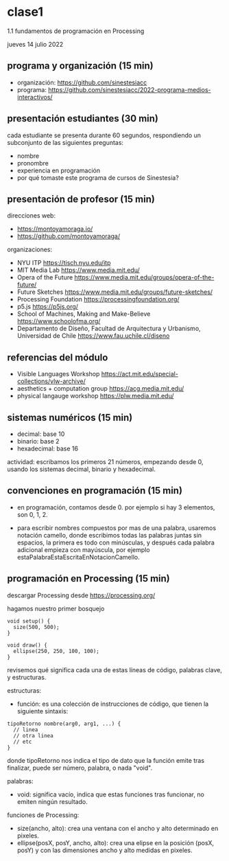 # clase1

1.1 fundamentos de programación en Processing

jueves 14 julio 2022

## programa y organización (15 min)

* organización: https://github.com/sinestesiacc
* programa: https://github.com/sinestesiacc/2022-programa-medios-interactivos/

## presentación estudiantes (30 min)

cada estudiante se presenta durante 60 segundos, respondiendo un subconjunto de las siguientes preguntas:

* nombre
* pronombre
* experiencia en programación
* por qué tomaste este programa de cursos de Sinestesia?

## presentación de profesor (15 min)

direcciones web:

* https://montoyamoraga.io/
* https://github.com/montoyamoraga/

organizaciones:

* NYU ITP https://tisch.nyu.edu/itp
* MIT Media Lab https://www.media.mit.edu/
* Opera of the Future https://www.media.mit.edu/groups/opera-of-the-future/
* Future Sketches https://www.media.mit.edu/groups/future-sketches/
* Processing Foundation https://processingfoundation.org/
* p5.js https://p5js.org/
* School of Machines, Making and Make-Believe https://www.schoolofma.org/
* Departamento de Diseño, Facultad de Arquitectura y Urbanismo, Universidad de Chile https://www.fau.uchile.cl/diseno

## referencias del módulo

* Visible Languages Workshop https://act.mit.edu/special-collections/vlw-archive/
* aesthetics + computation group https://acg.media.mit.edu/
* physical langauge workshop https://plw.media.mit.edu/

## sistemas numéricos (15 min)

* decimal: base 10
* binario: base 2
* hexadecimal: base 16

actividad: escribamos los primeros 21 números, empezando desde 0, usando los sistemas decimal, binario y hexadecimal.

## convenciones en programación (15 min)

* en programación, contamos desde 0. por ejemplo si hay 3 elementos, son 0, 1, 2.

* para escribir nombres compuestos por mas de una palabra, usaremos notación camello, donde escribimos todas las palabras juntas sin espacios, la primera es todo con minúsculas, y después cada palabra adicional empieza con mayúscula, por ejemplo estaPalabraEstaEscritaEnNotacionCamello.

## programación en Processing (15 min)

descargar Processing desde https://processing.org/

hagamos nuestro primer bosquejo

```processing
void setup() {
  size(500, 500);
}

void draw() {
  ellipse(250, 250, 100, 100);
}
```

revisemos qué significa cada una de estas líneas de código, palabras clave, y estructuras.

estructuras:

* función: es una colección de instrucciones de código, que tienen la siguiente sintaxis:

```Processing
tipoRetorno nombre(arg0, arg1, ...) {
  // linea
  // otra linea
  // etc
}
```

donde tipoRetorno nos indica el tipo de dato que la función emite tras finalizar, puede ser número, palabra, o nada "void".

palabras:

* void: significa vacío, indica que estas funciones tras funcionar, no emiten ningún resultado.

funciones de Processing:

* size(ancho, alto): crea una ventana con el ancho y alto determinado en pixeles.
* ellipse(posX, posY, ancho, alto): crea una elipse en la posición (posX, posY) y con las dimensiones ancho y alto medidas en pixeles.